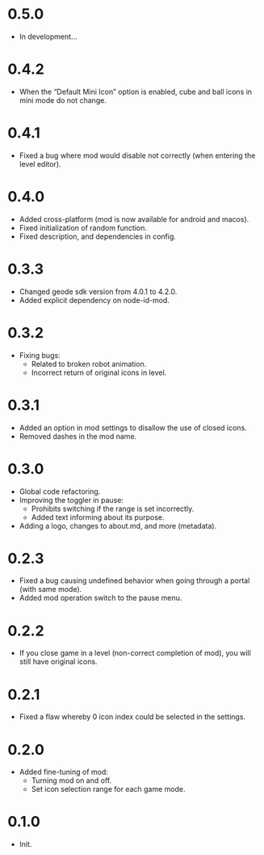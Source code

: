 # 0.5.0
- In development...

# 0.4.2
- When the “Default Mini Icon” option is enabled, cube and ball icons in mini mode do not change.

# 0.4.1
- Fixed a bug where mod would disable not correctly (when entering the level editor).

# 0.4.0
- Added cross-platform (mod is now available for android and macos).
- Fixed initialization of random function.
- Fixed description, and dependencies in config.

# 0.3.3
- Changed geode sdk version from 4.0.1 to 4.2.0.
- Added explicit dependency on node-id-mod.

# 0.3.2
- Fixing bugs:
  - Related to broken robot animation.
  - Incorrect return of original icons in level.

# 0.3.1
- Added an option in mod settings to disallow the use of closed icons.
- Removed dashes in the mod name.

# 0.3.0
- Global code refactoring.
- Improving the toggler in pause:
    - Prohibits switching if the range is set incorrectly.
    - Added text informing about its purpose.
- Adding a logo, changes to about.md, and more (metadata).

# 0.2.3
- Fixed a bug causing undefined behavior when going through a portal (with same mode).
- Added mod operation switch to the pause menu.

# 0.2.2
- If you close game in a level (non-correct completion of mod), you will still have original icons.

# 0.2.1
- Fixed a flaw whereby 0 icon index could be selected in the settings.

# 0.2.0
- Added fine-tuning of mod:
    - Turning mod on and off.
    - Set icon selection range for each game mode.

# 0.1.0
- Init.
